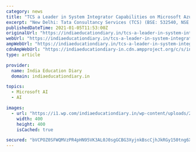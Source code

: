 ```yaml
---
category: news
title: "TCS a Leader in System Integrator Capabilities on Microsoft Azure: Everest Group"
excerpt: "New Delhi: Tata Consultancy Services (TCS) (BSE: 532540, NSE: TCS), a leading global IT services, consulting and business solutions organization, has been recognized as a Leader in the Everest"
publishedDateTime: 2021-01-05T11:53:00Z
originalUrl: "https://indiaeducationdiary.in/tcs-a-leader-in-system-integrator-capabilities-on-microsoft-azure-everest-group/"
webUrl: "https://indiaeducationdiary.in/tcs-a-leader-in-system-integrator-capabilities-on-microsoft-azure-everest-group/"
ampWebUrl: "https://indiaeducationdiary.in/tcs-a-leader-in-system-integrator-capabilities-on-microsoft-azure-everest-group/?amp"
cdnAmpWebUrl: "https://indiaeducationdiary-in.cdn.ampproject.org/c/s/indiaeducationdiary.in/tcs-a-leader-in-system-integrator-capabilities-on-microsoft-azure-everest-group/?amp"
type: article

provider:
  name: India Education Diary
  domain: indiaeducationdiary.in

topics:
  - Microsoft AI
  - AI

images:
  - url: "https://i1.wp.com/indiaeducationdiary.in/wp-content/uploads/2020/09/TCS.jpg?fit=400%2C400&ssl=1"
    width: 400
    height: 400
    isCached: true

secured: "bVCPOZ0SFWQMVzPR4pHN95VK3AL0J0sgGCBG3XyjnkBscCjhJkRGy150tng6XfSBWq4dibC8i/2UMziSFY+Z+Qso4dM8k3IseJEDmBygY+y85hCTzpWtkEbQfkCsJ63d178xnSOSObhGGisIJkZlPM3m+R1INjG2kMXgUM9LacqOPpoVHbefFIds1Eo6dOFQBV9L8m1jLWJO0zd7zxf9RHJk99SPYDbZKk8bCfgelTz7CcCX18vxaab+3Kayo8VAdvSeU3/UVdRT+PLoKEegbIsIk6yWP1HolbEYJnHXQkYup+JfHytCsxcXu7+Y+3v5kbkIJLUUIBK9Rbg0lQtwNE8LFIfxGrMq/XYtzcdMbA0=;F1fYTY32hF0KQBYMltTutA=="
---
```


